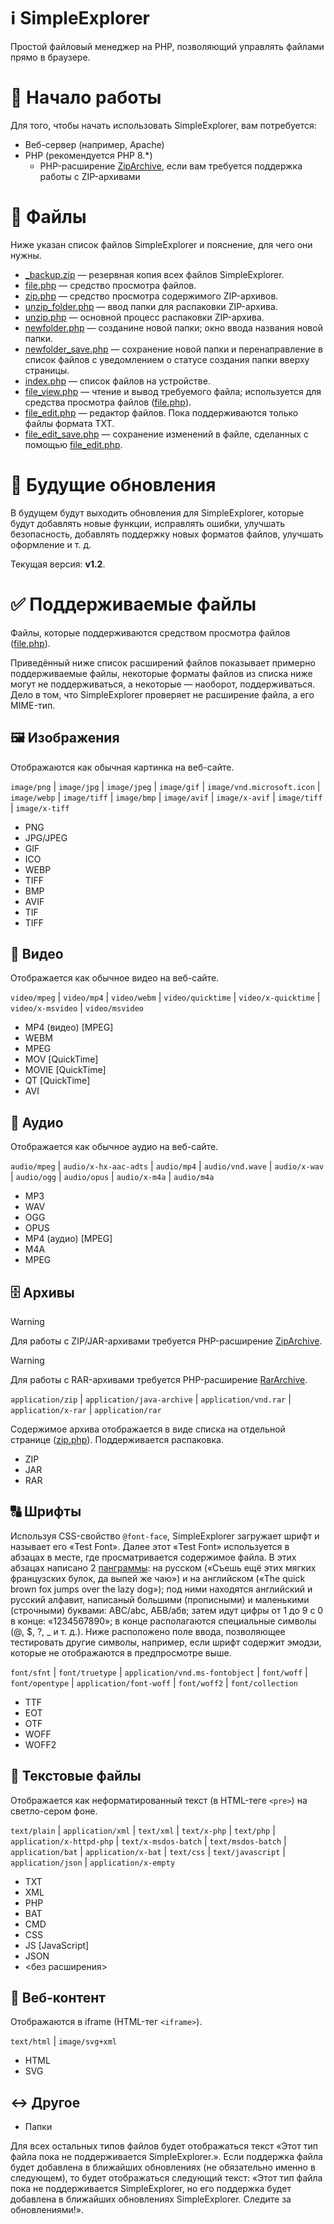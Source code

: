 # ℹ️ SimpleExplorer
Простой файловый менеджер на PHP, позволяющий управлять файлами прямо в браузере.

# 🧭 Начало работы

Для того, чтобы начать использовать SimpleExplorer, вам потребуется:

* Веб-сервер (например, Apache)
* PHP (рекомендуется PHP 8.*)
    * PHP-расширение [ZipArchive](https://www.php.net/manual/ru/book.zip.php), если вам требуется поддержка работы с ZIP-архивами

# 📁 Файлы

Ниже указан список файлов SimpleExplorer и пояснение, для чего они нужны.

* [_backup.zip](_backup.zip) — резервная копия всех файлов SimpleExplorer.
* [file.php](file.php) — средство просмотра файлов.
* [zip.php](zip.php) — средство просмотра содержимого ZIP-архивов.
* [unzip_folder.php](unzip_folder.php) — ввод папки для распаковки ZIP-архива.
* [unzip.php](unzip.php) — основной процесс распаковки ZIP-архива.
* [newfolder.php](newfolder.php) — созданине новой папки; окно ввода названия новой папки.
* [newfolder_save.php](newfolder_save.php) — сохранение новой папки и перенаправление в список файлов с уведомлением о статусе создания папки вверху страницы.
* [index.php](index.php) — список файлов на устройстве.
* [file_view.php](file_view.php) — чтение и вывод требуемого файла; используется для средства просмотра файлов ([file.php](file.php)).
* [file_edit.php](file_edit.php) — редактор файлов. Пока поддерживаются только файлы формата TXT.
* [file_edit_save.php](file_edit_sace.php) — сохранение изменений в файле, сделанных с помощью [file_edit.php](file_edit.php).

# 🔄 Будущие обновления

В будущем будут выходить обновления для SimpleExplorer, которые будут добавлять новые функции, исправлять ошибки, улучшать безопасность, добавлять поддержку новых форматов файлов, улучшать оформление и т. д.

Текущая версия: **v1.2**.

# ✅ Поддерживаемые файлы

Файлы, которые поддерживаются средством просмотра файлов ([file.php](file.php)).

Приведённый ниже список расширений файлов показывает примерно поддерживаемые файлы, некоторые форматы файлов из списка ниже могут не поддерживаться, а некоторые — наоборот, поддерживаться. Дело в том, что SimpleExplorer проверяет не расширение файла, а его MIME-тип.

## 🖼️ Изображения
Отображаются как обычная картинка на веб-сайте.

`image/png` | `image/jpg` | `image/jpeg` | `image/gif` | `image/vnd.microsoft.icon` | `image/webp` | `image/tiff` | `image/bmp` | `image/avif` | `image/x-avif` | `image/tiff` | `image/x-tiff`

* PNG
* JPG/JPEG
* GIF
* ICO
* WEBP
* TIFF
* BMP
* AVIF
* TIF
* TIFF

## 🎥 Видео
Отображается как обычное видео на веб-сайте.

`video/mpeg` | `video/mp4` | `video/webm` | `video/quicktime` | `video/x-quicktime` | `video/x-msvideo` | `video/msvideo`

* MP4 (видео) [MPEG]
* WEBM
* MPEG
* MOV [QuickTime]
* MOVIE [QuickTime]
* QT [QuickTime]
* AVI

## 🎵 Аудио
Отображается как обычное аудио на веб-сайте.

`audio/mpeg` | `audio/x-hx-aac-adts` | `audio/mp4` | `audio/vnd.wave` | `audio/x-wav` | `audio/ogg` | `audio/opus` | `audio/x-m4a` | `audio/m4a`

* MP3
* WAV
* OGG
* OPUS
* MP4 (аудио) [MPEG]
* M4A
* MPEG

## 🗄️ Архивы
>[!WARNING]
>Для работы с ZIP/JAR-архивами требуется PHP-расширение [ZipArchive](https://www.php.net/manual/ru/book.zip.php).

>[!WARNING]
>Для работы с RAR-архивами требуется PHP-расширение [RarArchive](https://www.php.net/manual/ru/book.rar.php).

`application/zip` | `application/java-archive` | `application/vnd.rar` | `application/x-rar` | `application/rar`

Содержимое архива отображается в виде списка на отдельной странице ([zip.php](zip.php)). Поддерживается распаковка.
* ZIP
* JAR
* RAR

## 🔠 Шрифты
Используя CSS-свойство `@font-face`, SimpleExplorer загружает шрифт и называет его «Test Font». Далее этот «Test Font» используется в абзацах в месте, где просматривается содержимое файла. В этих абзацах написано 2 [панграммы](https://ru.wikipedia.org/wiki/Панграмма): на русском («Съешь ещё этих мягких французских булок, да выпей же чаю») и на английском («The quick brown fox jumps over the lazy dog»); под ними находятся английский и русский алфавит, написаный большими (прописными) и маленькими (строчными) буквами: ABC/abc, АБВ/абв; затем идут цифры от 1 до 9 с 0 в конце: «1234567890»; в конце располагаются специальные символы (@, $, ?, _ и т. д.). Ниже расположено поле ввода, позволяющее тестировать другие символы, например, если шрифт содержит эмодзи, которые не отображаются в предпросмотре выше.

`font/sfnt` | `font/truetype` | `application/vnd.ms-fontobject` | `font/woff` | `font/opentype` | `application/font-woff` | `font/woff2` | `font/collection`

* TTF
* EOT
* OTF
* WOFF
* WOFF2

## 📃 Текстовые файлы
Отображается как неформатированный текст (в HTML-теге `<pre>`) на светло-сером фоне.

`text/plain` | `application/xml` | `text/xml` | `text/x-php` | `text/php` | `application/x-httpd-php` | `text/x-msdos-batch` | `text/msdos-batch` | `application/bat` | `application/x-bat` | `text/css` | `text/javascript` | `application/json` | `application/x-empty`

* TXT
* XML
* PHP
* BAT
* CMD
* CSS
* JS [JavaScript]
* JSON
* <без расширения>

## 📄 Веб-контент
Отображаются в iframe (HTML-тег `<iframe>`).

`text/html` | `image/svg+xml`

* HTML
* SVG

## ↔️ Другое
* Папки


Для всех остальных типов файлов будет отображаться текст «Этот тип файла пока не поддерживается SimpleExplorer.». Если поддержка файла будет добавлена в ближайших обновлениях (не обязательно именно в следующем), то будет отображаться следующий текст: «Этот тип файла пока не поддерживается SimpleExplorer, но его поддержка будет добавлена в ближайших обновлениях SimpleExplorer. Следите за обновлениями!».
